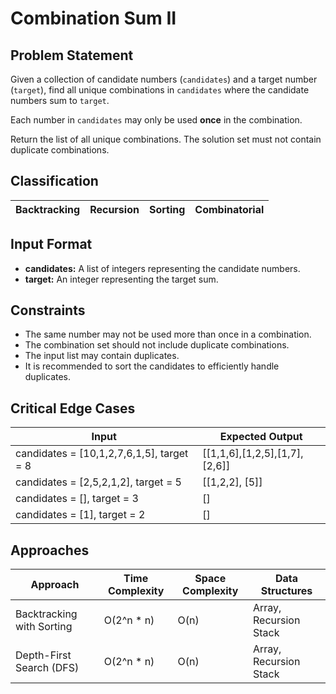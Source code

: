 # Combination Sum II

## Problem Statement

Given a collection of candidate numbers (`candidates`) and a target number (`target`), find all unique combinations in `candidates` where the candidate numbers sum to `target`.

Each number in `candidates` may only be used **once** in the combination.

Return the list of all unique combinations. The solution set must not contain duplicate combinations.

## Classification

| Backtracking | Recursion | Sorting | Combinatorial |
|--------------|-----------|---------|---------------|

## Input Format

- **candidates:** A list of integers representing the candidate numbers.
- **target:** An integer representing the target sum.

## Constraints

- The same number may not be used more than once in a combination.
- The combination set should not include duplicate combinations.
- The input list may contain duplicates.
- It is recommended to sort the candidates to efficiently handle duplicates.

## Critical Edge Cases

| Input                                         | Expected Output              |
|-----------------------------------------------|------------------------------|
| candidates = [10,1,2,7,6,1,5], target = 8       | [[1,1,6],[1,2,5],[1,7],[2,6]] |
| candidates = [2,5,2,1,2], target = 5             | [[1,2,2], [5]]               |
| candidates = [], target = 3                      | []                           |
| candidates = [1], target = 2                     | []                           |

## Approaches

| Approach                         | Time Complexity   | Space Complexity | Data Structures       |
|----------------------------------|-------------------|------------------|-----------------------|
| Backtracking with Sorting        | O(2^n * n)        | O(n)             | Array, Recursion Stack|
| Depth-First Search (DFS)         | O(2^n * n)        | O(n)             | Array, Recursion Stack|
